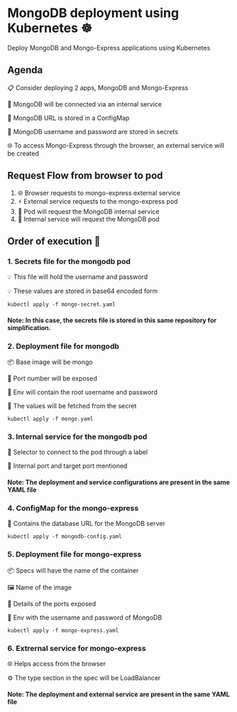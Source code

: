 # MongoDB deployment using Kubernetes ☸
Deploy MongoDB and Mongo-Express applications using Kubernetes

## Agenda

📋 Consider deploying 2 apps, MongoDB and Mongo-Express

🔗 MongoDB will be connected via an internal service

🔐 MongoDB URL is stored in a ConfigMap

🔑 MongoDB username and password are stored in secrets

🌐 To access Mongo-Express through the browser, an external service will be created

## Request Flow from browser to pod

1. 🌐 Browser requests to mongo-express external service
2. ⚡ External service requests to the mongo-express pod
3. 🚀 Pod will request the MongoDB internal service
4. 🔄 Internal service will request the MongoDB pod

## Order of execution 🔢

### 1. Secrets file for the mongodb pod

💡 This file will hold the username and password

💡 These values are stored in base64 encoded form

```
kubectl apply -f mongo-secret.yaml
```

#### Note: In this case, the secrets file is stored in this same repository for simplification.

### 2. Deployment file for mongodb

📦 Base image will be mongo

🔌 Port number will be exposed

🔧 Env will contain the root username and password

🔑 The values will be fetched from the secret

```
kubectl apply -f mongo.yaml
```

### 3. Internal service for the mongodb pod

🎯 Selector to connect to the pod through a label

🔗 Internal port and target port mentioned

#### Note: The deployment and service configurations are present in the same YAML file

### 4. ConfigMap for the mongo-express 

🔧 Contains the database URL for the MongoDB server

```
kubectl apply -f mongodb-config.yaml
```

### 5. Deployment file for mongo-express

📦 Specs will have the name of the container

🖼️ Name of the image

🔌 Details of the ports exposed

🔧 Env with the username and password of MongoDB

```
kubectl apply -f mongo-express.yaml
```

### 6. Extrernal service for mongo-express

🌐 Helps access from the browser

⚙️ The type section in the spec will be LoadBalancer

#### Note: The deployment and external service are present in the same YAML file
